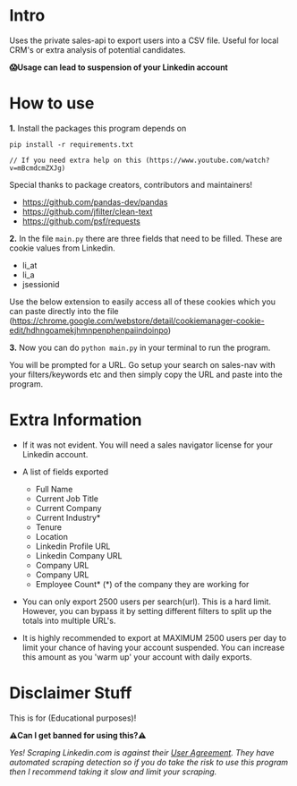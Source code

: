 # Intro
Uses the private sales-api to export users into a CSV file. Useful for local CRM's or extra analysis of potential candidates.

**😱Usage can lead to suspension of your Linkedin account**

# How to use

**1.** Install the packages this program depends on

    pip install -r requirements.txt
    
	// If you need extra help on this (https://www.youtube.com/watch?v=mBcmdcmZXJg)

Special thanks to package creators, contributors and maintainers!

 - https://github.com/pandas-dev/pandas
 - https://github.com/jfilter/clean-text 
 - https://github.com/psf/requests


**2.** In the file `main.py` there are three fields that need to be filled. These are cookie values from Linkedin.

 - li_at
 - li_a
 - jsessionid

Use the below extension to easily access all of these cookies which you can paste directly into the file
(https://chrome.google.com/webstore/detail/cookiemanager-cookie-edit/hdhngoamekjhmnpenphenpaiindoinpo)

**3.** Now you can do `python main.py` in your terminal to run the program. 

You will be prompted for a URL. Go setup your search on sales-nav with your filters/keywords etc and then simply copy the URL and paste into the program. 

# Extra Information

 - If it was not evident. You will need a sales navigator license for your Linkedin account.
 - A list of fields exported
	- Full Name
	- Current Job Title
	- Current Company
	- Current Industry*
	- Tenure
	- Location
	- Linkedin Profile URL
	- Linkedin Company URL
	- Company URL
	- Company URL
	- Employee Count*
	(*) of the company they are working for

 - You can only export 2500 users per search(url). This is a hard limit. However, you can bypass it by setting different filters to split up the totals into multiple URL's. 
 - It is highly recommended to export at MAXIMUM 2500 users per day to limit your chance of having your account suspended. You can increase this amount as you 'warm up' your account with daily exports. 

# Disclaimer Stuff

This is for (Educational purposes)! 

**⚠️Can I get banned for using this?⚠️**

*Yes! Scraping Linkedin.com is against their [User Agreement](https://www.linkedin.com/help/linkedin/answer/56347/prohibited-software-and-extensions?src=direct/none&veh=direct/none). They have automated scraping detection so if you do take the risk to use this program then I recommend taking it slow and limit your scraping.*

 



